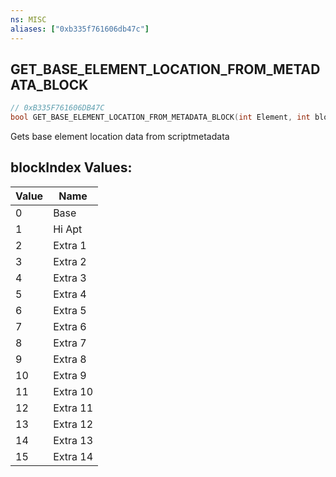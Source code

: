 ```yaml
---
ns: MISC
aliases: ["0xb335f761606db47c"]
---
```

## GET_BASE_ELEMENT_LOCATION_FROM_METADATA_BLOCK

```c
// 0xB335F761606DB47C
bool GET_BASE_ELEMENT_LOCATION_FROM_METADATA_BLOCK(int Element, int blockIndex);
```

Gets base element location data from scriptmetadata

## blockIndex Values:
| Value | Name |
| --- | --- |
| 0 | Base |
| 1 | Hi Apt |
| 2 | Extra 1 |
| 3 | Extra 2 |
| 4 | Extra 3 |
| 5 | Extra 4 |
| 6 | Extra 5 |
| 7 | Extra 6 |
| 8 | Extra 7 |
| 9 | Extra 8 |
| 10 | Extra 9 |
| 11 | Extra 10 |
| 12 | Extra 11 |
| 13 | Extra 12 |
| 14 | Extra 13 |
| 15 | Extra 14 |

